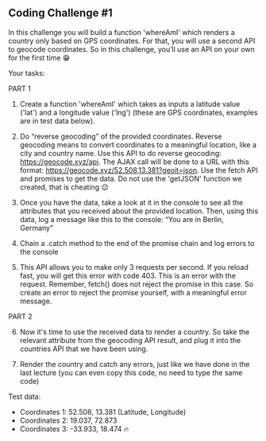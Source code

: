 
## Coding Challenge #1
In this challenge you will build a function 'whereAmI' which renders a country
only based on GPS coordinates. For that, you will use a second API to geocode
coordinates. So in this challenge, you’ll use an API on your own for the first time 😁

Your tasks:

PART 1

1. Create a function 'whereAmI' which takes as inputs a latitude value ('lat')
and a longitude value ('lng') (these are GPS coordinates, examples are in test
data below).

2. Do “reverse geocoding” of the provided coordinates. Reverse geocoding means
to convert coordinates to a meaningful location, like a city and country name.
Use this API to do reverse geocoding: https://geocode.xyz/api. The AJAX call
will be done to a URL with this format:
https://geocode.xyz/52.508,13.381?geoit=json. Use the fetch API and
promises to get the data. Do not use the 'getJSON' function we created, that
is cheating 😉

3. Once you have the data, take a look at it in the console to see all the attributes
that you received about the provided location. Then, using this data, log a
message like this to the console: “You are in Berlin, Germany”

4. Chain a .catch method to the end of the promise chain and log errors to the
console

5. This API allows you to make only 3 requests per second. If you reload fast, you
will get this error with code 403. This is an error with the request. Remember,
fetch() does not reject the promise in this case. So create an error to reject
the promise yourself, with a meaningful error message.

PART 2

6. Now it's time to use the received data to render a country. So take the relevant
attribute from the geocoding API result, and plug it into the countries API that
we have been using.

7. Render the country and catch any errors, just like we have done in the last
lecture (you can even copy this code, no need to type the same code)

Test data:
- Coordinates 1: 52.508, 13.381 (Latitude, Longitude)
- Coordinates 2: 19.037, 72.873
- Coordinates 3: -33.933, 18.474 🔥